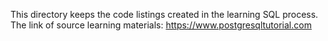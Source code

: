 This directory keeps the code listings created in the learning 
SQL process. The link of source learning materials: 
https://www.postgresqltutorial.com
